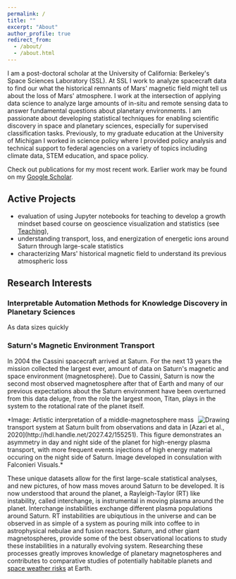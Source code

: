 ```yaml
---
permalink: /
title: ""
excerpt: "About"
author_profile: true
redirect_from: 
  - /about/
  - /about.html
---
```


I am a post-doctoral scholar at the University of California: Berkeley's Space Sciences Laboratory (SSL). At SSL I work to analyze spacecraft data to find our what the historical remnants of Mars' magnetic field might tell us about the loss of Mars' atmosphere. I work at the intersection of applying data science to analyze large amounts of in-situ and remote sensing data to answer fundamental questions about planetary environments. I am passionate about developing statistical techniques for enabling scientific discovery in space and planetary sciences, especially for supervised classification tasks. Previously, to my graduate education at the  University of Michigan I worked in science policy where I provided policy analysis and technical support to federal agencies on a variety of topics including climate data, STEM education, and space policy. 

Check out publications for my most recent work. Earlier work may be found on my [Google Scholar](https://scholar.google.com/citations?user=UdcGQbYAAAAJ&hl=en&oi=ao).

## Active Projects

- evaluation of using Jupyter notebooks for teaching to develop a growth mindset based course on geoscience visualization and statistics (see [Teaching](https://astro-abby.github.io/teaching/)),
- understanding transport, loss, and energization of energetic ions around Saturn through large-scale statistics
- characterizing Mars' historical magnetic field to understand its previous atmospheric loss

<!-- I am collaborating on the following: 
- analysis of solar wind composition using machine learning to investigate plasma dynamics using ion abundances. Project Lead: [Yeimy Rivera](https://clasp.engin.umich.edu/people/yeimy-rivera/)
- analysis of mass transport and evolution of high energy particle events around Saturn. Project Lead: [Prof. Michael Liemohn](https://clasp.engin.umich.edu/people/michael-liemohn/) -->

## Research Interests


### Interpretable Automation Methods for Knowledge Discovery in Planetary Sciences

As data sizes quickly 

### Saturn's Magnetic Environment Transport

In 2004 the Cassini spacecraft arrived at Saturn. For the next 13 years the mission collected the largest ever, amount of data on Saturn's magnetic and space environment (magnetosphere). Due to Cassini, Saturn is now the second most observed magnetosphere after that of Earth and many of our previous expectations about the Saturn environment have been overturned from this data deluge, from the role the largest moon, Titan, plays in the system to the rotational rate of the planet itself. 

<img align="right" src="../images/Azari2020_BasicDiagram.png" alt="Drawing" style="width: 10 px;"/> 
*Image: Artistic interpretation of a middle-magnetosphere mass transport system at Saturn built from observations and data in [Azari et al., 2020](http://hdl.handle.net/2027.42/155251). This figure demonstrates an asymmetry in day and night side of the planet for high-energy plasma transport, with more frequent events injections of high energy material occuring on the night side of Saturn. Image developed in consulation with Falconieri Visuals.*

These unique datasets allow for the first large-scale statistical analyses, and new pictures, of how mass moves around Saturn to be developed. It is now understood that around the planet, a Rayleigh-Taylor (RT) like instability, called interchange, is instrumental in moving plasma around the planet. Interchange instabilities exchange different plasma populations around Saturn. RT instabilities are ubiqutious in the universe and can be observed in as simple of a system as pouring milk into coffee to in astrophysical nebulae and fusion reactors. Saturn, and other giant magnetospheres, provide some of the best observational locations to study these instabilities in a naturally evolving system. Researching these processes greatly improves knowledge of planetary magnetospheres and contributes to comparative studies of potentially habitable planets and [space weather risks](https://spaceplace.nasa.gov/spaceweather/en/) at Earth.

<!-- ### Understanding -->

<!-- Insert discussion here about this. -->







